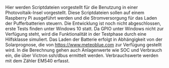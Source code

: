 Hier werden Scriptdateien vorgestellt für die Benutzung in einer Photovoltaik-Insel vorgestellt.
Diese Scriptdateien sollen auf einem Raspberry Pi ausgeführt werden und die Stromversorgung für das Laden der Pufferbatterien steuern.
Die Entwicklung ist noch nicht abgeschlossen, erste Tests finden unter Windows 10 statt. Da GPIO unter Windows nicht zur Verfügung steht, wird die Funktionalität in der Testphase durch eine Hilfsklasse simuliert.
Das Laden der Batterie erfolgt in Abhängigkeit von der Solarprognose, die von https://www.meteoblue.com zur Verfügung gestellt wird.
In die Berechnung gehen auch Anlagenwerte wie SOC und Verbrauch ein, die über Victron ssh/dbus ermittelt werden.
Verbrauchswerte werden mit dem Zähler EM540 erfasst.
